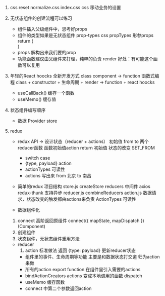 1. css reset
    normalize.css
    index.css css 移动业务的设置

2. 无状态组件的创建流程可以练习
    - 组件插入父级组件中，思考好props
    - 组件的类型如果是无状态组件
        prop-types css propTypes
        形参props
        return (<div></div>)
    - props 解构出来我们要的prop
    - 功能函数建议由父组件来打理，纯粹的负责 render 好处：有可能这个函数可以复用

3. 年轻的React hoocks 全新开发方式
    class component -> function
    函数式编程
    class + constructor + 生命周期 + render -> function + react hoocks
    - useCallBack() 缓存一个函数
    - useMemo() 缓存值

4. 状态组件编写顺序
    - 数据 Provider store

5. redux
    - redux API -> 设计状态（reducer + actions）
        初始值 from to 两个reducer函数
        函数初始值action return 初始值
        状态的改变 SET_FROM
        - switch case
        - {type, payload} action
        - actionTypes 可读性
        - actions 写出来
            from 北京
            to 南昌

    - 简单的redux 项目结构
        store.js createStore reducers
            中间件 axios redux-thunk 支持异步
        reducer.js combineReducers
        action.js 数据请求，状态改变的触发都由actions来负责
            ActionTypes 可读性

    - 数据组件化
    1. connect 高阶返回原组件
        connect({
            mapState,
            mapDispatch
        })(Component)
    2. 创建组件
    3. 状态组件，无状态组件重用方法

    - reducer 
        1. action 标准做法 返回 {type: payload} 更新reducer状态
        - 组件里的事件、生命周期等功能 主要是和数据状态打交道 归为action来做
        - 所有的action export function 在组件里引入需要的actions
        - bindActionCreators actions 变成本地调用的函数 dispatch
        - useMemo 缓存函数
        - connect 中第二个参数返回action
        


